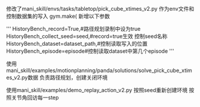 修改了mani_skill/envs/tasks/tabletop/pick_cube_xtimes_v2.py
作为env文件和控制数据集的写入
gym.make(
新增以下参数

'''
HistoryBench_record=True,#路径规划录制中设为true
HistoryBench_collect_seed=seed,#record=true生效 控制seed名称
HistoryBench_dataset=dataset_path,#控制读取写入的位置
HistoryBench_episode=episode#控制读取dataset中第几个episode
'''

使用mani_skill/examples/motionplanning/panda/solutions/solve_pick_cube_xtimes_v2.py数据
负责路径规划，创建关闭环境

使用mani_skill/examples/demo_replay_action_v2.py
按照seed重新创建环境 按照关节角回访每一step
